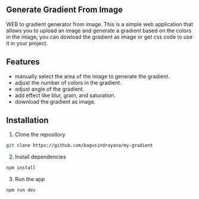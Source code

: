 ## Generate Gradient From Image
WEB to gradient generator from image. This is a simple web application that allows you to upload an image and generate a gradient based on the colors in the image, you can dowload the gradient as image or get css code to use it in your project.


## Features
- manually select the area of the image to generate the gradient.
- adjust the number of colors in the gradient.
- adjust angle of the gradient.
- add effect like blur, grain, and saturation.
- download the gradient as image.

## Installation
1. Clone the repository
```bash
git clone https://github.com/bagusindrayana/my-gradient
```
2. Install dependencies
```bash
npm install
```
3. Run the app
```bash
npm run dev
```